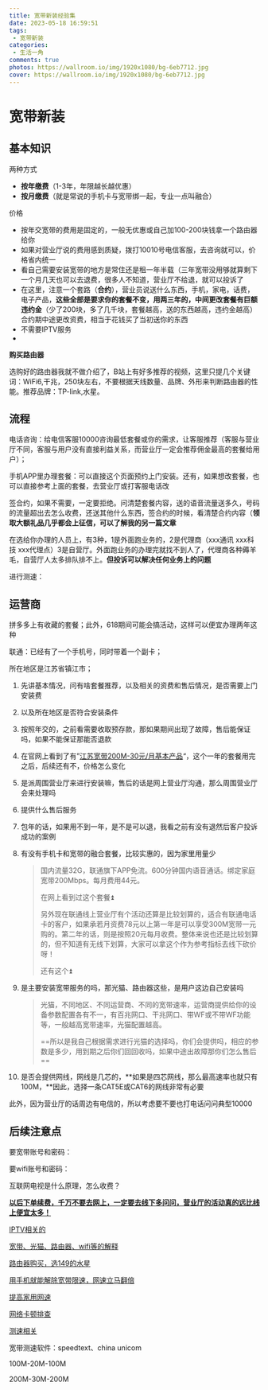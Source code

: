 ```yaml
---
title: 宽带新装经验集
date: 2023-05-18 16:59:51
tags:
 - 宽带新装
categories:
 - 生活一角
comments: true
photos: https://wallroom.io/img/1920x1080/bg-6eb7712.jpg
cover: https://wallroom.io/img/1920x1080/bg-6eb7712.jpg
---
```


# 宽带新装

## 基本知识

两种方式

* **按年缴费**（1-3年，年限越长越优惠）
* **按月缴费**（就是常说的手机卡与宽带绑一起，专业一点叫融合）

价格

* 按年交宽带的费用是固定的，一般无优惠或自己加100-200块钱拿一个路由器给你
* 如果对营业厅说的费用感到质疑，拨打10010号电信客服，去咨询就可以，价格省内统一
* 看自己需要安装宽带的地方是常住还是租一年半载（三年宽带没用够就算剩下一个月几天也可以去退费，很多人不知道，营业厅不给退，就可以投诉了
* 在这里，注意一个套路（**合约**），营业员说送什么东西，手机，家电，话费，电子产品，**这些全部是要求你的套餐不变，用两三年的，中间更改套餐有巨额违约金**（少了200块，多了几千块，套餐越高，送的东西越高，违约金越高）合约期中途更改资费，相当于花钱买了当初送你的东西
* 不需要IPTV服务
* 

**购买路由器**

选购好的路由器我就不做介绍了，B站上有好多推荐的视频，这里只提几个关键词：WiFi6,干兆，250块左右，不要根据天线数量、品牌、外形来判断路由器的性能。推荐品牌：TP-link,水星。

## 流程

电话咨询：给电信客服10000咨询最低套餐或你的需求，让客服推荐（客服与营业厅不同，客服与用户没有直接利益关系，而营业厅一定会推荐佣金最高的套餐给用户）；

手机APP里办理套餐：可以直接这个页面预约上门安装。还有，如果想改套餐，也可以直接参考上面的套餐，去营业厅或打客服电话改

签合约，如果不需要，一定要拒绝。问清楚套餐内容，送的语音流量送多久，号码的流量超出去怎么收费，还送其他什么东西，签合约的时候，看清楚合约内容（**领取大额礼品几乎都会上征信，可以了解我的另一篇文章**

在选给你办理的人员上，有3种，1是外面跑业务的，2是代理商（xxx通讯 xxx科技 xxx代理点）3是自营厅。外面跑业务的办理完就找不到人了，代理商各种薅羊毛，自营厅人太多排队排不上。**但投诉可以解决任何业务上的问题**

进行测速：

## 运营商

拼多多上有收藏的套餐；此外，618期间可能会搞活动，这样可以便宜办理两年这种

联通：已经有了一个手机号，同时带着一个副卡；

所在地区是江苏省镇江市；

1. 先讲基本情况，问有啥套餐推荐，以及相关的资费和售后情况，是否需要上门安装费

2. 以及所在地区是否符合安装条件

3. 按照年交的，之前看需要收取预存款，那如果期间出现了故障，售后能保证吗，如果不能保证那能否退款

4. 在官网上看到了有”[江苏宽带200M-30元/月基本产品](https://m.10010.com/queen/new-broadband-web/new-broadband-web.html?activeId=8818100954349604)“，这个一年的套餐用完之后，后续还有不，价格怎么变化

5. 是派周围营业厅来进行安装嘛，售后的话是网上营业厅沟通，那么周围营业厅会来处理吗

6. 提供什么售后服务

7. 包年的话，如果用不到一年，是不是可以退，我看之前有没有退然后客户投诉成功的案例

8. 有没有手机卡和宽带的融合套餐，比较实惠的，因为家里用量少
   
   > 国内流量32G，联通旗下APP免流。600分钟国内语音通话。绑定家庭宽带200Mbps。每月费用44元。
   > 
   > 在网上看到过这个套餐:arrow_double_up:
   > 
   > 另外现在联通线上营业厅有个活动还算是比较划算的，适合有联通电话卡的客户，如果承若月资费78元以上第一年是可以享受300M宽带一元购的。第二年的话，则是按照20元每月收费。整体来说也还是比较划算的，但不知道有无线下划算，大家可以拿这个作为参考指标去线下砍价呀！
   > 
   > 还有这个:arrow_double_up:

9. 是主要安装宽带服务的吗，那光猫、路由器这些，是用户这边自己安装吗
   
   > 光猫，不同地区、不同运营商、不同的宽带速率，运营商提供给你的设备参数配置各有不一，有百兆网口、干兆网口、带WF或不带WF功能等，一般越高宽带速率，光猫配置越高。
   > 
   > ==所以是我自己根据需求进行光猫的选择吗，你们会提供吗，相应的参数是多少，用到期之后你们回回收吗，如果中途出故障那你们怎么售后==

10. 是否会提供网线，网线是几芯的，**如果是四芯网线，那么最高速率也就只有100M，**因此，选择一条CAT5E或CAT6的网线非常有必要

此外，因为营业厅的话周边有电信的，所以考虑要不要也打电话问问典型10000

## 后续注意点

要宽带账号和密码：

要wifi账号和密码：

互联网电视是什么原理，怎么收费？

[**以后下单续费，千万不要去网上，一定要去线下多问问，营业厅的活动真的远比线上便宜太多！**](https://post.smzdm.com/p/a5o0qdzx/)

[IPTV相关的](https://www.sohu.com/a/343160628_470081)

[宽带、光猫、路由器、wifi等的解释](https://www.zhihu.com/question/446999607)

[路由器购买，选149的水星](https://zhuanlan.zhihu.com/p/260763421)

[用手机就能解除宽带限速，网速立马翻倍](https://zhuanlan.zhihu.com/p/622517791)

[提高家用网速](https://www.zhihu.com/question/419826228/answer/2433042058)

[网络卡顿排查](https://www.zhihu.com/question/561237180/answer/2759598993)

[测速相关](https://www.zhihu.com/question/381435437/answer/2898432007)

宽带测速软件：speedtext、china unicom

100M-20M-100M

200M-30M-200M
